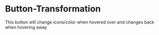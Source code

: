 # Button-Transformation
This button will change icons/color when hovered over and changes back when hovering away
